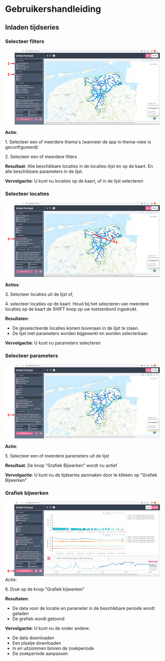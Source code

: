 # Gebruikershandleiding

## Inladen tijdseries
### Selecteer filters
![](images/select_filter_nl.png "select filter")

**Actie**:

1\. Selecteer een of meerdere thema's (wanneer de app in thema-view is geconfigureerd)

2\. Selecteer een of meerdere filters

**Resultaat**: Alle beschikbare locaties in de locaties-lijst en op de kaart. En alle beschikbare parameters in de lijst.

**Vervolgactie**: U kunt nu locaties op de kaart, of in de lijst selecteren

### Selecteer locaties
![](images/select_locations_nl.png "select filter")

**Acties**:

3\. Selecteer locaties uit de lijst of,

4\. selecteer locaties op de kaart. Houd bij het selecteren van meerdere locaties op de kaart de SHIFT knop op uw toetsenbord ingedrukt.

**Resultaten**:

- De geselecteerde locaties komen bovenaan in de lijst te staan.
- De lijst met parameters worden bijgewerkt en worden selecterbaar.

**Vervolgactie**: U kunt nu parameters selecteren

### Selecteer parameters

![](images/select_parameters_nl.png "select filter")


**Actie**:

5\. Selecteer een of meerdere parameters uit de lijst

**Resultaat**: De knop "Grafiek Bijwerken" wordt nu actief

**Vervolgactie**: U kunt nu de tijdseries aanmaken door te klikken op "Grafiek Bijwerken"

### Grafiek bijwerken
![](images/load_graph_nl.png "select filter")
Actie:

6\. Druk op de knop "Grafiek bijwerken"

**Resultaten**:
- De data voor de locatie en parameter in de beschikbare periode wordt geladen
- De grafiek wordt getoond

**Vervolgactie**: U kunt nu de onder andere:
- De data downloaden
- Een plaatje downloaden
- In en uitzommen binnen de zoekperiode
- De zoekperiode aanpassen